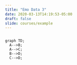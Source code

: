 ```yaml
---
title: "Emo Data 3"
date: 2020-03-13T14:19:53-05:00
draft: false
slide: courses/example
---
```


```mermaid 

graph TD;
  A-->B;   
  A-->C; 
  B-->D;
  C-->D;
```
